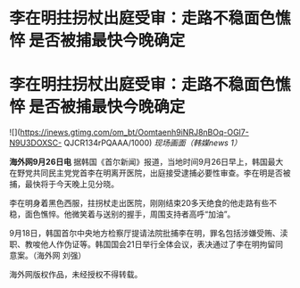 # 李在明拄拐杖出庭受审：走路不稳面色憔悴 是否被捕最快今晚确定

# 李在明拄拐杖出庭受审：走路不稳面色憔悴 是否被捕最快今晚确定

![](https://inews.gtimg.com/om_bt/Oomtaenh9iNRJ8nBOq-OGl7-N9U3DOXSC-
QJCR134rPQAAA/1000) _现场画面（韩媒news 1）_

**海外网9月26日电**
据韩国《首尔新闻》报道，当地时间9月26日早上，韩国最大在野党共同民主党党首李在明离开医院，出庭接受逮捕必要性审查。李在明是否被捕，最快将于今天晚上见分晓。

李在明身着黑色西服，拄拐杖走出医院，刚刚结束20多天绝食的他走路有些不稳，面色憔悴。他微笑着与送别的握手，周围支持者高呼“加油”。

9月18日，韩国首尔中央地方检察厅提请法院批捕李在明，罪名包括涉嫌受贿、渎职、教唆他人作伪证等。韩国国会21日举行全体会议，表决通过了李在明拘留同意案。（海外网
刘强）

海外网版权作品，未经授权不得转载。

